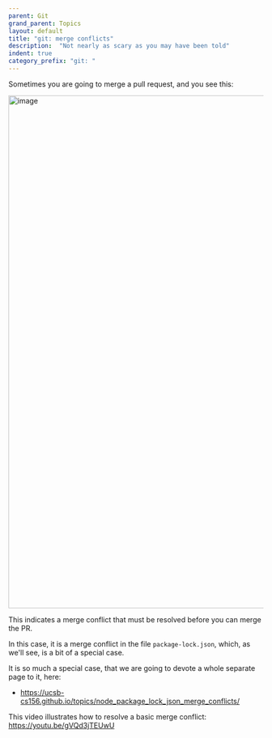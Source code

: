 ```yaml
---
parent: Git
grand_parent: Topics
layout: default
title: "git: merge conflicts"
description:  "Not nearly as scary as you may have been told"
indent: true
category_prefix: "git: "
---
```


Sometimes you are going to merge a pull request, and you see this:

<img width="1014" alt="image" src="https://user-images.githubusercontent.com/1119017/154364581-a88d01e5-665d-45ef-911d-9dba6903aae4.png">

This indicates a merge conflict that must be resolved before you can merge the PR.

In this case, it is a merge conflict in the file `package-lock.json`, which, as we'll see, is a bit of a special case. 

It is so much a special case, that we are going to devote a whole separate page to it, here:
* <https://ucsb-cs156.github.io/topics/node_package_lock_json_merge_conflicts/>

This video illustrates how to resolve a basic merge conflict: <https://youtu.be/gVQd3jTEUwU>


